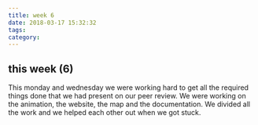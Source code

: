 ```yaml
---
title: week 6
date: 2018-03-17 15:32:32
tags:
category:
---
```

## this week (6)

This monday and wednesday we were working hard to get all the required things done that we had present on our peer review. We were working on the animation, the website, the map and the documentation. We divided all the work and we helped each other out when we got stuck.